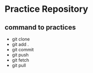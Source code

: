 # Practice Repository 

## command to practices 

- git clone
- git add .
- git commit 
- git push 
- git fetch
- git pull 
